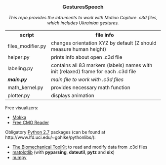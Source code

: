 <html>
<head>
<h3 align="center">GesturesSpeech</h3>
</head>

<body>
<p align="center"><i>This repo provides the intruments to work with Motion Capture .c3d files, which includes Ukrainian gestures.</i></p>
<table style="width:100%">
  <tr>
    <th>script</th>
    <th>file info</th>	
  </tr>
  <tr>
    <td>files_modifier.py</td>
    <td>changes orientation XYZ by default (Z should measure human height)</td>	
  </tr>
  <tr>
    <td>helper.py</td>
    <td>prints info about open .c3d file</td>
  </tr>
  <tr>
    <td>labeling.py</td>
    <td>contains all 83 markers (labels) names with init (relaxed) frame for each .c3d file</td>
  </tr>
  <tr>
    <td><b><i>main.py<b></i></td>
    <td><i>main file to work with .c3d files</i></td>
  </tr>
  <tr>
    <td>math_kernel.py</td>
    <td>provides necessary math function</td>
  </tr>
  <tr>
    <td>plotter.py</td>
    <td>displays animation</td>
  </tr>
</table> 

<p>Free visualizers:</p>
<ul>
  <li><a href="http://b-tk.googlecode.com/svn/web/mokka/index.html">Mokka</a></li>
  <li><a href="http://www.c-motion.com/free-downloads/">Free CMO Reader</a></li>
</ul>

<p>Obligatory <a href="https://www.python.org/ftp/python/2.7/python-2.7.msi">Python 2.7</a> packages (can be found at http://www.lfd.uci.edu/~gohlke/pythonlibs/):</p>
<ul>
  <li> <a href="http://code.google.com/p/b-tk/downloads/detail?name=python-btk-0.3.0_win32.exe">The Biomechanical ToolKit</a>
  		to read and modify data from .c3d files</li>
  <li> <a href="http://sourceforge.net/projects/matplotlib/files/matplotlib/matplotlib-1.4.2/windows/matplotlib-1.4.2.win32-py2.7.exe/download">matplotlib</a> (with <b>pyparsing</b>, <b>dateutil</b>, <b>pytz</b> and <b>six</b>)</li>
  <li><a href="http://sourceforge.net/projects/numpy/files/NumPy/1.9.1/numpy-1.9.1-win32-superpack-python2.7.exe/download"> 		numpy</a></li>
</ul>

</body>
</html>
